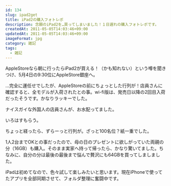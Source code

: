 ```yaml
---
id: 134
slug: ipad2get
title: iPad2の購入フォトレポ
description: 念願のiPad2を…買ってしまいました！１日遅れの購入フォトレポです。
createdAt: 2011-05-05T14:03:46+09:00
updatedAt: 2011-05-05T14:03:46+09:00
imageFormat: jpg
category: 雑記
tags:
  - 雑記
---
```


AppleStoreなら朝に行ったらiPad2が買える！（かも知れない）という噂を聞きつけ、5月4日の9:30位にAppleStore銀座へ。

…完全に運任せでしたが、AppleStoreの前にちょっとした行列が！店員さんに確認すると、全モデルが入荷されたとの事。wi-fi版は、発売日以降の2回目入荷だったそうです。かなりラッキーでした。

<app-photo-image article-id="134" img-file-name="apple_store_01.jpg" caption="朝のアップルストア銀座にて（その１）"></app-photo-image>

ナイスガイな外国人の店員さんが、お水配ってました。

<app-photo-image article-id="134" img-file-name="apple_store_02.jpg" caption="朝のアップルストア銀座にて（その２）"></app-photo-image>

いろはすもらう。

<app-photo-image article-id="134" img-file-name="apple_store_03.jpg" caption="朝のアップルストア銀座にて（その３）"></app-photo-image>

ちょっと経ったら、ずらーっと行列が。ざっと100名位？紙一重でした。

<app-photo-image article-id="134" img-file-name="apple_store_04.jpg" caption="朝のアップルストア銀座にて（その４）"></app-photo-image>

1人2台までOKとの事だったので、母の日のプレゼントに欲しがっていた両親の分（16GB）も購入。そのまま実家へ持って帰ったら、かなり驚いてました。ちなみに、自分の分は最後の最後まで悩んで贅沢にも64GBを買ってしましました。

<app-photo-image article-id="134" img-file-name="ipad2_2.jpg" caption="念願のiPad2（16GBと64GB、どっちもwi-fiの白）"></app-photo-image>

iPadは初めてなので、色々試して楽しみたいと思います。現在iPhoneで使ってたアプリを全部同期させて、フォルダ整理に奮闘中です。
